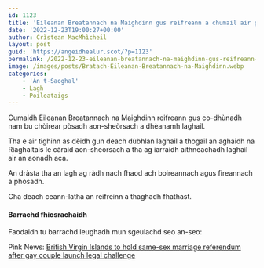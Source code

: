 ```yaml
---
id: 1123
title: 'Eileanan Breatannach na Maighdinn gus reifreann a chumail air pòsadh aon-sheòrsach'
date: '2022-12-23T19:00:27+00:00'
author: Crìstean MacMhìcheil
layout: post
guid: 'https://angeidhealur.scot/?p=1123'
permalink: /2022-12-23-eileanan-breatannach-na-maighdinn-gus-reifreann-a-chumail-air-posadh-aon-sheorsach/
image: /images/posts/Bratach-Eileanan-Breatannach-na-Maighdinn.webp
categories:
    - 'An t-Saoghal'
    - Lagh
    - Poileataigs
---
```


Cumaidh Eileanan Breatannach na Maighdinn reifreann gus co-dhùnadh nam bu chòirear pòsadh aon-sheòrsach a dhèanamh laghail.

Tha e air tighinn as dèidh gun deach dùbhlan laghail a thogail an aghaidh na Riaghaltais le càraid aon-sheòrsach a tha ag iarraidh aithneachadh laghail air an aonadh aca.

An dràsta tha an lagh ag ràdh nach fhaod ach boireannach agus fireannach a phòsadh.

Cha deach ceann-latha an reifreinn a thaghadh fhathast.

#### Barrachd fhiosrachaidh

Faodaidh tu barrachd leughadh mun sgeulachd seo an-seo:

Pink News: [British Virgin Islands to hold same-sex marriage referendum after gay couple launch legal challenge](https://www.thepinknews.com/2022/12/23/british-virgin-same-sex-marriage-referendum/)

